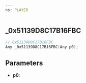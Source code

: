 ```yaml
---
ns: PLAYER
---
```

## _0x51139D8C17B16FBC

```c
// 0x51139D8C17B16FBC
Any _0x51139D8C17B16FBC(Any p0);
```

## Parameters
* **p0**:
